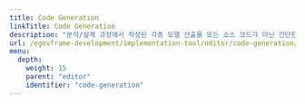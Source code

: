 ```yaml
---
title: Code Generation
linkTitle: Code Generation
description: "분석/설계 과정에서 작성된 각종 모델 산출물 또는 소스 코드가 아닌 간단한 모델링 또는 설정을 통하여 실제 소스 코드 또는 Skeleton 코드를 생성하는 기능을 제공한다."
url: /egovframe-development/implementation-tool/editor/code-generation/
menu:
  depth:
    weight: 15
    parent: "editor"
    identifier: "code-generation"
---
```

